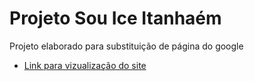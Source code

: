 # Projeto Sou Ice Itanhaém
Projeto elaborado para substituição de página do google
- [Link para vizualização do site](https://marcionogit.github.io/projeto-souice/)

